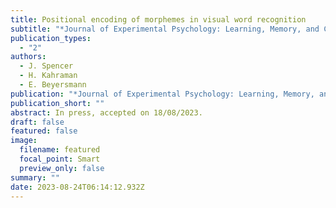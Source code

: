 ```yaml
---
title: Positional encoding of morphemes in visual word recognition
subtitle: "*Journal of Experimental Psychology: Learning, Memory, and Cognition*."
publication_types:
  - "2"
authors:
  - J. Spencer
  - H. Kahraman
  - E. Beyersmann
publication: "*Journal of Experimental Psychology: Learning, Memory, and Cognition*"
publication_short: ""
abstract: In press, accepted on 18/08/2023.
draft: false
featured: false
image:
  filename: featured
  focal_point: Smart
  preview_only: false
summary: ""
date: 2023-08-24T06:14:12.932Z
---
```

